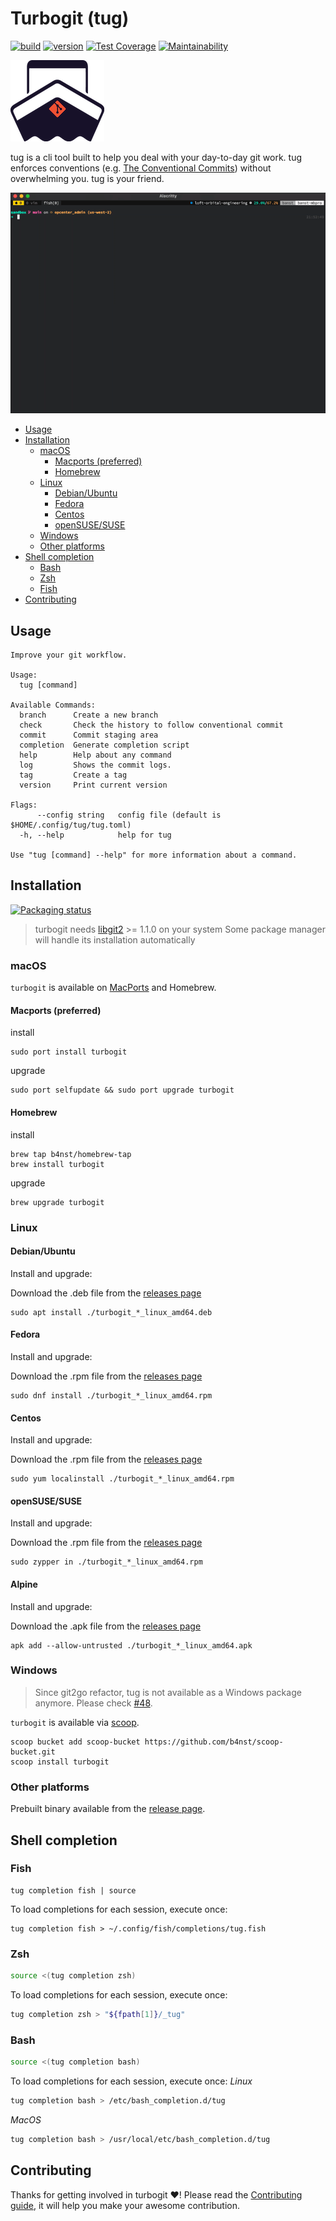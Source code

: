 <!-- omit in toc -->
# Turbogit (tug)

[![build](https://github.com/b4nst/turbogit/workflows/Go/badge.svg)](https://github.com/b4nst/turbogit/actions?query=workflow%3AGo)
[![version](https://img.shields.io/github/v/release/b4nst/turbogit?include_prereleases&label=latest&logo=ferrari)](https://github.com/b4nst/turbogit/releases/latest)
[![Test Coverage](https://api.codeclimate.com/v1/badges/5173f55b5e67109d3ca5/test_coverage)](https://codeclimate.com/github/b4nst/turbogit/test_coverage)
[![Maintainability](https://api.codeclimate.com/v1/badges/5173f55b5e67109d3ca5/maintainability)](https://codeclimate.com/github/b4nst/turbogit/maintainability)

![logo](assets/tu_logo.png)

tug is a cli tool built to help you deal with your day-to-day git work.
tug enforces conventions (e.g. [The Conventional Commits](https://www.conventionalcommits.org/en/v1.0.0/))
without overwhelming you. tug is your friend.

![tug example](assets/tug.gif)

- [Usage](#usage)
- [Installation](#installation)
  - [macOS](#macos)
    - [Macports (preferred)](#macports-preferred)
    - [Homebrew](#homebrew)
  - [Linux](#linux)
    - [Debian/Ubuntu](#debianubuntu)
    - [Fedora](#fedora)
    - [Centos](#centos)
    - [openSUSE/SUSE](#opensusesuse)
  - [Windows](#windows)
  - [Other platforms](#other-platforms)
- [Shell completion](#shell-completion)
  - [Bash](#bash)
  - [Zsh](#zsh)
  - [Fish](#fish)
- [Contributing](#contributing)

## Usage

```shell
Improve your git workflow.

Usage:
  tug [command]

Available Commands:
  branch      Create a new branch
  check       Check the history to follow conventional commit
  commit      Commit staging area
  completion  Generate completion script
  help        Help about any command
  log         Shows the commit logs.
  tag         Create a tag
  version     Print current version

Flags:
      --config string   config file (default is $HOME/.config/tug/tug.toml)
  -h, --help            help for tug

Use "tug [command] --help" for more information about a command.
```

## Installation

[![Packaging status](https://repology.org/badge/vertical-allrepos/turbogit.svg)](https://repology.org/project/turbogit/versions)

> turbogit needs [libgit2](https://github.com/libgit2/libgit2) >= 1.1.0 on your system
> Some package manager will handle its installation automatically

### macOS

`turbogit` is available on [MacPorts](https://www.macports.org/install.php) and Homebrew.

#### Macports (preferred)

install

```shell
sudo port install turbogit
```

upgrade

```shell
sudo port selfupdate && sudo port upgrade turbogit
```

#### Homebrew

install

```shell
brew tap b4nst/homebrew-tap
brew install turbogit
```

upgrade

```shell
brew upgrade turbogit
```

### Linux

#### Debian/Ubuntu

Install and upgrade:

Download the .deb file from the [releases page](https://github.com/b4nst/turbogit/releases/latest)

```shell
sudo apt install ./turbogit_*_linux_amd64.deb
```

#### Fedora

Install and upgrade:

Download the .rpm file from the [releases page](https://github.com/b4nst/turbogit/releases/latest)

```shell
sudo dnf install ./turbogit_*_linux_amd64.rpm
```

#### Centos

Install and upgrade:

Download the .rpm file from the [releases page](https://github.com/b4nst/turbogit/releases/latest)

```shell
sudo yum localinstall ./turbogit_*_linux_amd64.rpm
```

#### openSUSE/SUSE

Install and upgrade:

Download the .rpm file from the [releases page](https://github.com/b4nst/turbogit/releases/latest)

```shell
sudo zypper in ./turbogit_*_linux_amd64.rpm
```

#### Alpine

Install and upgrade:

Download the .apk file from the [releases page](https://github.com/b4nst/turbogit/releases/latest)

```shell
apk add --allow-untrusted ./turbogit_*_linux_amd64.apk
```

### Windows

> Since git2go refactor, tug is not available as a Windows package anymore.
> Please check [#48](https://github.com/b4nst/turbogit/issues/48).

`turbogit` is available via [scoop](https://scoop.sh).

```shell
scoop bucket add scoop-bucket https://github.com/b4nst/scoop-bucket.git
scoop install turbogit
```

### Other platforms

Prebuilt binary available from the [release page](https://github.com/b4nst/turbogit/releases/latest).

## Shell completion

### Fish

```shell
tug completion fish | source
```

To load completions for each session, execute once:

```shell
tug completion fish > ~/.config/fish/completions/tug.fish
```

### Zsh

```zsh
source <(tug completion zsh)
```

To load completions for each session, execute once:

```zsh
tug completion zsh > "${fpath[1]}/_tug"
```

### Bash

```bash
source <(tug completion bash)
```

To load completions for each session, execute once:
*Linux*

```bash
tug completion bash > /etc/bash_completion.d/tug
```

*MacOS*

```bash
tug completion bash > /usr/local/etc/bash_completion.d/tug
```

## Contributing

Thanks for getting involved in turbogit ❤️! Please read the [Contributing guide](CONTRIBUTING.md),
it will help you make your awesome contribution.
